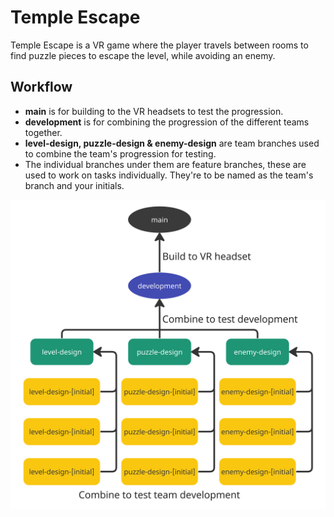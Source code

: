 # Temple Escape
Temple Escape is a VR game where the player travels between rooms to find puzzle pieces to escape the level, while avoiding an enemy.

## Workflow
- **main** is for building to the VR headsets to test the progression.
- **development** is for combining the progression of the different teams together.
- **level-design, puzzle-design & enemy-design** are team branches used to combine the team's progression for testing.
- The individual branches under them are feature branches, these are used to work on tasks individually. They're to be named as the team's branch and your initials.

![github workflow image](/img/github_workflow_diagram.jpg)